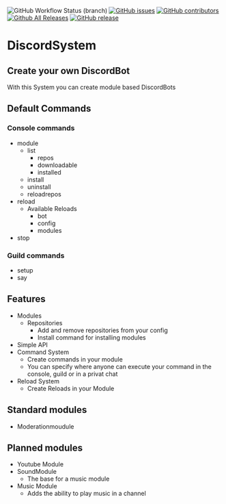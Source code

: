 ![GitHub Workflow Status (branch)](https://img.shields.io/github/workflow/status/tdr-studios/DiscordSystem-Legacy/Java%20CI%20with%20Maven/master)
[![GitHub issues](https://img.shields.io/github/issues/tdr-studios/DiscordSystem-Legacy.svg)](https://github.com/tdr-studios/DiscordSystem-Legacy/issues)
[![GitHub contributors](https://img.shields.io/github/contributors/tdr-studios/DiscordSystem-Legacy.svg)](https://github.com/tdr-studios/DiscordSystem-Legacy/graphs/contributors)
[![Github All Releases](https://img.shields.io/github/downloads/tdr-studios/DiscordSystem-Legacy/total.svg)](https://github.com/tdr-studios/DiscordSystem-Legacy/releases)
[![GitHub release](https://img.shields.io/github/release/tdr-studios/DiscordSystem-Legacy.svg)](https://github.com/tdr-studios/DiscordSystem-Legacy/releases)


# DiscordSystem

## Create your own DiscordBot

With this System you can create module based DiscordBots


## Default Commands

### Console commands
  - module
    - list
      - repos
      - downloadable
      - installed
    - install
    - uninstall
    - reloadrepos
  - reload
    - Available Reloads
      - bot
      - config
      - modules
  - stop

### Guild commands

- setup
- say

## Features

  - Modules
    - Repositories
      - Add and remove repositories from your config
      - Install command for installing modules
  - Simple API
  - Command System
    - Create commands in your module
    - You can specify where anyone can execute your command in the console, guild or in a privat chat
  - Reload System
    - Create Reloads in your Module



## Standard modules
 - Moderationmoudule

## Planned modules
  - Youtube Module
  - SoundModule
    - The base for a music module
  - Music Module
    - Adds the ability to play music in a channel
